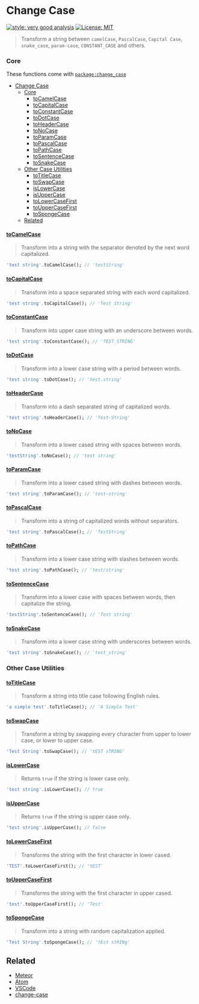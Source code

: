 # Change Case

[![style: very good analysis][very_good_analysis_badge]][very_good_analysis_link]
[![License: MIT][license_badge]][license_link]

> Transform a string between `camelCase`, `PascalCase`, `Capital Case`, `snake_case`, `param-case`, `CONSTANT_CASE` and others.

### Core

These functions come with [`package:change_case`]

- [Change Case](#change-case)
    - [Core](#core)
      - [toCamelCase](#tocamelcase)
      - [toCapitalCase](#tocapitalcase)
      - [toConstantCase](#toconstantcase)
      - [toDotCase](#todotcase)
      - [toHeaderCase](#toheadercase)
      - [toNoCase](#tonocase)
      - [toParamCase](#toparamcase)
      - [toPascalCase](#topascalcase)
      - [toPathCase](#topathcase)
      - [toSentenceCase](#tosentencecase)
      - [toSnakeCase](#tosnakecase)
    - [Other Case Utilities](#other-case-utilities)
      - [toTitleCase](#totitlecase)
      - [toSwapCase](#toswapcase)
      - [isLowerCase](#islowercase)
      - [isUpperCase](#isuppercase)
      - [toLowerCaseFirst](#tolowercasefirst)
      - [toUpperCaseFirst](#touppercasefirst)
      - [toSpongeCase](#tospongecase)
  - [Related](#related)

#### [toCamelCase](https://github.com/mrgnhnt96/change_case/tree/main/lib/src/cases/camel)

> Transform into a string with the separator denoted by the next word capitalized.

```dart
'test string'.toCamelCase(); // 'testString'
```

#### [toCapitalCase](https://github.com/mrgnhnt96/change_case/tree/main/lib/src/cases/capital)

> Transform into a space separated string with each word capitalized.

```dart
'test string'.toCapitalCase(); // 'Test String'
```

#### [toConstantCase](https://github.com/mrgnhnt96/change_case/tree/main/lib/src/cases/constant)

> Transform into upper case string with an underscore between words.

```dart
'test string'.toConstantCase(); // 'TEST_STRING'
```

#### [toDotCase](https://github.com/mrgnhnt96/change_case/tree/main/lib/src/cases/dot)

> Transform into a lower case string with a period between words.

```dart
'test string'.toDotCase(); // 'test.string'
```

#### [toHeaderCase](https://github.com/mrgnhnt96/change_case/tree/main/lib/src/cases/header)

> Transform into a dash separated string of capitalized words.

```dart
'test string'.toHeaderCase(); // 'Test-String'
```

#### [toNoCase](https://github.com/mrgnhnt96/change_case/tree/main/lib/src/cases/no)

> Transform into a lower cased string with spaces between words.

```dart
'testString'.toNoCase(); // 'test string'
```

#### [toParamCase](https://github.com/mrgnhnt96/change_case/tree/main/lib/src/cases/param)

> Transform into a lower cased string with dashes between words.

```dart
'test string'.toParamCase(); // 'test-string'
```

#### [toPascalCase](https://github.com/mrgnhnt96/change_case/tree/main/lib/src/cases/pascal)

> Transform into a string of capitalized words without separators.

```dart
'test string'.toPascalCase(); // 'TestString'
```

#### [toPathCase](https://github.com/mrgnhnt96/change_case/tree/main/lib/src/cases/path)

> Transform into a lower case string with slashes between words.

```dart
'test string'.toPathCase(); // 'test/string'
```

#### [toSentenceCase](https://github.com/mrgnhnt96/change_case/tree/main/lib/src/cases/sentence)

> Transform into a lower case with spaces between words, then capitalize the string.

```dart
'testString'.toSentenceCase(); // 'Test string'
```

#### [toSnakeCase](https://github.com/mrgnhnt96/change_case/tree/main/lib/src/cases/snake)

> Transform into a lower case string with underscores between words.

```dart
'test string'.toSnakeCase(); // 'test_string'
```

### Other Case Utilities

#### [toTitleCase](https://github.com/mrgnhnt96/change_case/tree/main/lib/src/cases/title)

> Transform a string into title case following English rules.

```dart
'a simple test'.toTitleCase(); // 'A Simple Test'
```

#### [toSwapCase](https://github.com/mrgnhnt96/change_case/tree/main/lib/src/cases/swap)

> Transform a string by swapping every character from upper to lower case, or lower to upper case.

```dart
'Test String'.toSwapCase(); // 'tEST sTRING'
```

#### [isLowerCase](https://github.com/mrgnhnt96/change_case/blob/main/lib/src/change_case.dart)

> Returns `true` if the string is lower case only.

```dart
'test string'.isLowerCase(); // true
```

#### [isUpperCase](https://github.com/mrgnhnt96/change_case/blob/main/lib/src/change_case.dart)

> Returns `true` if the string is upper case only.

```dart
'test string'.isUpperCase(); // false
```

#### [toLowerCaseFirst](https://github.com/mrgnhnt96/change_case/tree/main/lib/src/cases/lower_first)

> Transforms the string with the first character in lower cased.

```dart
'TEST'.toLowerCaseFirst(); // 'tEST'
```

#### [toUpperCaseFirst](https://github.com/mrgnhnt96/change_case/tree/main/lib/src/cases/upper_first)

> Transforms the string with the first character in upper cased.

```dart
'test'.toUpperCaseFirst(); // 'Test'
```

#### [toSpongeCase](https://github.com/mrgnhnt96/change_case/tree/main/lib/src/cases/sponge)

> Transform into a string with random capitalization applied.

```dart
'Test String'.toSpongeCase(); // 'tEst stRINg'
```

## Related

- [Meteor](https://github.com/Konecty/change-case)
- [Atom](https://github.com/robhurring/atom-change-case)
- [VSCode](https://github.com/wmaurer/vscode-change-case)
- [change-case](https://github.com/blakeembrey/change-case)


[license_badge]: https://img.shields.io/badge/license-MIT-blue.svg
[license_link]: https://opensource.org/licenses/MIT
[very_good_analysis_badge]: https://img.shields.io/badge/style-very_good_analysis-B22C89.svg
[very_good_analysis_link]: https://pub.dev/packages/very_good_analysis
[`package:change_case`]: https://github.com/mrgnhnt96/change_case
